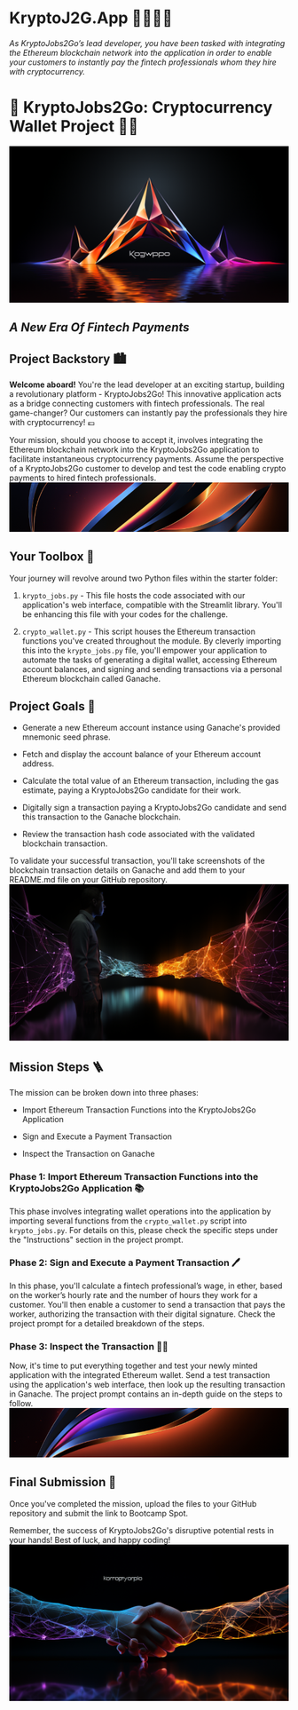 # KryptoJ2G.App 🦾🤖🦿🧠
###### As KryptoJobs2Go’s lead developer, you have been tasked with integrating the Ethereum blockchain network into the application in order to enable your customers to instantly pay the fintech professionals whom they hire with cryptocurrency.

# 🚀 KryptoJobs2Go: Cryptocurrency Wallet Project 💼🔗
![Alt text](Starter_Code/Images/concept.png)
## *A New Era Of Fintech Payments*

## Project Backstory 🏙️

**Welcome aboard!** You're the lead developer at an exciting startup, building a revolutionary platform - KryptoJobs2Go! This innovative application acts as a bridge connecting customers with fintech professionals. The real game-changer? Our customers can instantly pay the professionals they hire with cryptocurrency! 💷

Your mission, should you choose to accept it, involves integrating the Ethereum blockchain network into the KryptoJobs2Go application to facilitate instantaneous cryptocurrency payments. Assume the perspective of a KryptoJobs2Go customer to develop and test the code enabling crypto payments to hired fintech professionals.
![Alt text](Starter_Code/Images/concept1.png)
## Your Toolbox 🧰

Your journey will revolve around two Python files within the starter folder:

1. `krypto_jobs.py` - This file hosts the code associated with our application's web interface, compatible with the Streamlit library. You'll be enhancing this file with your codes for the challenge.

2. `crypto_wallet.py` - This script houses the Ethereum transaction functions you've created throughout the module. By cleverly importing this into the `krypto_jobs.py` file, you'll empower your application to automate the tasks of generating a digital wallet, accessing Ethereum account balances, and signing and sending transactions via a personal Ethereum blockchain called Ganache.

## Project Goals 🎯

* Generate a new Ethereum account instance using Ganache's provided mnemonic seed phrase.

* Fetch and display the account balance of your Ethereum account address.

* Calculate the total value of an Ethereum transaction, including the gas estimate, paying a KryptoJobs2Go candidate for their work.

* Digitally sign a transaction paying a KryptoJobs2Go candidate and send this transaction to the Ganache blockchain.

* Review the transaction hash code associated with the validated blockchain transaction.

To validate your successful transaction, you'll take screenshots of the blockchain transaction details on Ganache and add them to your README.md file on your GitHub repository.
![Alt text](Starter_Code/Images/concepta.png)
## Mission Steps 🪜

The mission can be broken down into three phases:

* Import Ethereum Transaction Functions into the KryptoJobs2Go Application

* Sign and Execute a Payment Transaction

* Inspect the Transaction on Ganache

### Phase 1: Import Ethereum Transaction Functions into the KryptoJobs2Go Application 📚

This phase involves integrating wallet operations into the application by importing several functions from the `crypto_wallet.py` script into `krypto_jobs.py`. For details on this, please check the specific steps under the "Instructions" section in the project prompt.

### Phase 2: Sign and Execute a Payment Transaction 🖊️

In this phase, you'll calculate a fintech professional’s wage, in ether, based on the worker’s hourly rate and the number of hours they work for a customer. You'll then enable a customer to send a transaction that pays the worker, authorizing the transaction with their digital signature. Check the project prompt for a detailed breakdown of the steps.

### Phase 3: Inspect the Transaction 🕵️‍♀️

Now, it's time to put everything together and test your newly minted application with the integrated Ethereum wallet. Send a test transaction using the application's web interface, then look up the resulting transaction in Ganache. The project prompt contains an in-depth guide on the steps to follow.
![Alt text](Starter_Code/Images/conceptb.png)
## Final Submission 📨

Once you've completed the mission, upload the files to your GitHub repository and submit the link to Bootcamp Spot.

Remember, the success of KryptoJobs2Go's disruptive potential rests in your hands! Best of luck, and happy coding!
![Alt text](Starter_Code/Images/conceptc.png)